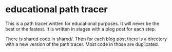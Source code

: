 educational path tracer
=======================
This is a path tracer written for educational purposes.
It will never be the best or the fastest.
It is written in stages with a blog post for each step.

There is shared code in shared/.
Then for each blog post there is a directory with a new version of the path tracer. Most code in those are  duplicated.